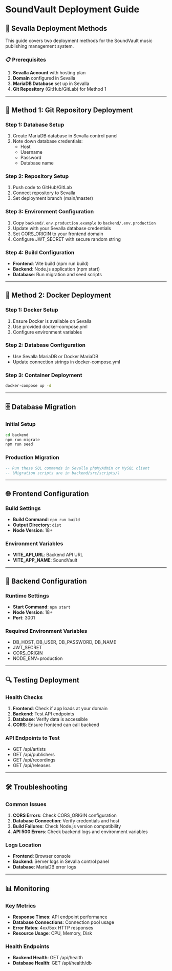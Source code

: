 # SoundVault Deployment Guide

## 🚀 Sevalla Deployment Methods

This guide covers two deployment methods for the SoundVault music publishing management system.

### 📋 Prerequisites

1. **Sevalla Account** with hosting plan
2. **Domain** configured in Sevalla
3. **MariaDB Database** set up in Sevalla
4. **Git Repository** (GitHub/GitLab) for Method 1

---

## 🔧 Method 1: Git Repository Deployment

### Step 1: Database Setup
1. Create MariaDB database in Sevalla control panel
2. Note down database credentials:
   - Host
   - Username
   - Password
   - Database name

### Step 2: Repository Setup
1. Push code to GitHub/GitLab
2. Connect repository to Sevalla
3. Set deployment branch (main/master)

### Step 3: Environment Configuration
1. Copy `backend/.env.production.example` to `backend/.env.production`
2. Update with your Sevalla database credentials
3. Set CORS_ORIGIN to your frontend domain
4. Configure JWT_SECRET with secure random string

### Step 4: Build Configuration
- **Frontend**: Vite build (npm run build)
- **Backend**: Node.js application (npm start)
- **Database**: Run migration and seed scripts

---

## 🐳 Method 2: Docker Deployment

### Step 1: Docker Setup
1. Ensure Docker is available on Sevalla
2. Use provided docker-compose.yml
3. Configure environment variables

### Step 2: Database Configuration
- Use Sevalla MariaDB or Docker MariaDB
- Update connection strings in docker-compose.yml

### Step 3: Container Deployment
```bash
docker-compose up -d
```

---

## 🗄️ Database Migration

### Initial Setup
```bash
cd backend
npm run migrate
npm run seed
```

### Production Migration
```sql
-- Run these SQL commands in Sevalla phpMyAdmin or MySQL client
-- (Migration scripts are in backend/src/scripts/)
```

---

## 🌐 Frontend Configuration

### Build Settings
- **Build Command**: `npm run build`
- **Output Directory**: `dist`
- **Node Version**: 18+

### Environment Variables
- **VITE_API_URL**: Backend API URL
- **VITE_APP_NAME**: SoundVault

---

## 🔧 Backend Configuration

### Runtime Settings
- **Start Command**: `npm start`
- **Node Version**: 18+
- **Port**: 3001

### Required Environment Variables
- DB_HOST, DB_USER, DB_PASSWORD, DB_NAME
- JWT_SECRET
- CORS_ORIGIN
- NODE_ENV=production

---

## 🔍 Testing Deployment

### Health Checks
1. **Frontend**: Check if app loads at your domain
2. **Backend**: Test API endpoints
3. **Database**: Verify data is accessible
4. **CORS**: Ensure frontend can call backend

### API Endpoints to Test
- GET /api/artists
- GET /api/publishers
- GET /api/recordings
- GET /api/releases

---

## 🛠️ Troubleshooting

### Common Issues
1. **CORS Errors**: Check CORS_ORIGIN configuration
2. **Database Connection**: Verify credentials and host
3. **Build Failures**: Check Node.js version compatibility
4. **API 500 Errors**: Check backend logs and environment variables

### Logs Location
- **Frontend**: Browser console
- **Backend**: Server logs in Sevalla control panel
- **Database**: MariaDB error logs

---

## 📊 Monitoring

### Key Metrics
- **Response Times**: API endpoint performance
- **Database Connections**: Connection pool usage
- **Error Rates**: 4xx/5xx HTTP responses
- **Resource Usage**: CPU, Memory, Disk

### Health Endpoints
- **Backend Health**: GET /api/health
- **Database Health**: GET /api/health/db
